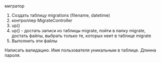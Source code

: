 мигратор
1. Создать таблицу migrations (filename, datetime)
2. контроллер MigrateController
3. up() 
4. up() - достать записи из таблицы migrate, пойти в папку migrate, достать файлы, выбрать только те, которых неит в таблице migrate
5. Выполнить эти файлы

Написать валидацию.
Имя пользователя уникальным в таблице.
Длинна пароля.